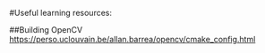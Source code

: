 #Useful learning resources:

##Building OpenCV
https://perso.uclouvain.be/allan.barrea/opencv/cmake_config.html